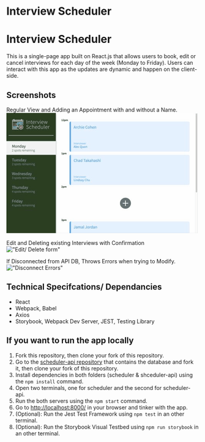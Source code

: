 # Interview Scheduler

# Interview Scheduler
This is a single-page app built on React.js that allows users to book, edit or cancel interviews for each day of the week (Monday to Friday).
Users can interact with this app as the updates are dynamic and happen on the client-side. 

## Screenshots
Regular View and Adding an Appointment with and without a Name.
!["Regular appointments"](https://github.com/adamm13/scheduler/blob/master/docs/AddInterviewFinal.gif)

Edit and Deleting existing Interviews with Confirmation
!["Edit/ Delete form"](https://github.com/adamm13/scheduler/blob/master/docs/editDelete.gif)

If Disconnected from API DB, Throws Errors when trying to Modify. 
!["Disconnect Errors"](https://github.com/adamm13/scheduler/blob/master/docs/ScheduleErrors.gif)

## Technical Specifcations/ Dependancies 

- React
- Webpack, Babel
- Axios
- Storybook, Webpack Dev Server, JEST, Testing Library

## If you want to run the app locally
1. Fork this repository, then clone your fork of this repository.
2. Go to the [scheduler-api repository](https://github.com/adamm13/scheduler-api) that contains the database and fork it, then clone your fork of this repository.
3. Install dependencies in both folders (scheduler & shceduler-api) using the `npm install` command.
4. Open two terminals, one for scheduler and the second for scheduler-api.
5. Run the both servers using the `npm start` command.
6. Go to <http://localhost:8000/> in your browser and tinker with the app.
7. (Optional): Run the Jest Test Framework using `npm test` in an other terminal.
8. (Optional): Run the Storybook Visual Testbed using `npm run storybook` in an other terminal.